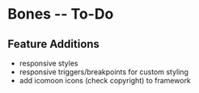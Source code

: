 # Bones -- To-Do

## Feature Additions

* responsive styles
* responsive triggers/breakpoints for custom styling
* add icomoon icons (check copyright) to framework
